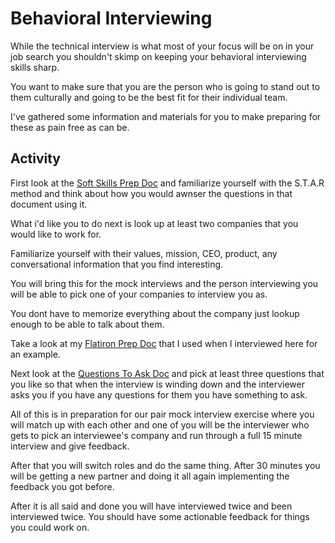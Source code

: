 # Behavioral Interviewing

While the technical interview is what most of your focus will be on in your job search you shouldn't skimp on keeping your behavioral interviewing skills sharp.

You want to make sure that you are the person who is going to stand out to them culturally and going to be the best fit for their individual team.

I've gathered some information and materials for you to make preparing for these as pain free as can be.

## Activity

First look at the [Soft Skills Prep Doc](https://github.com/codyjgreen/Behavioral/blob/master/Behavioral-resources/Soft-Skills-Prep.md) and familiarize yourself with the S.T.A.R method and think about how you would awnser the questions in that document using it.

What i'd like you to do next is look up at least two companies that you would like to work for.


Familiarize yourself with their values, mission, CEO, product, any conversational information that you find interesting.

You will bring this for the mock interviews and the person interviewing you will be able to pick one of your companies to interview you as.

You dont have to memorize everything about the company just lookup enough to be able to talk about them.

Take a look at my [Flatiron Prep Doc](https://github.com/codyjgreen/Behavioral/blob/master/Behavioral-resources/Example-Company-Research.md) that I used when I interviewed here for an example.

Next look at the [Questions To Ask Doc](https://github.com/codyjgreen/Behavioral/blob/master/Behavioral-resources/Questions-To-Ask.md) and pick at least three questions that you like so that when the interview is winding down and the interviewer asks you if you have any questions for them you have something to ask.

All of this is in preparation for our pair mock interview exercise where you will match up with each other and one of you will be the interviewer who gets to pick an interviewee's company and run through a full 15 minute interview and give feedback.

After that you will switch roles and do the same thing.
After 30 minutes you will be getting a new partner and doing it all again implementing the feedback you got before.

After it is all said and done you will have interviewed twice and been interviewed twice. You should have some actionable feedback for things you could work on.